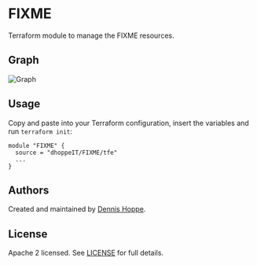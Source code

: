 # FIXME

Terraform module to manage the FIXME resources.

## Graph

![Graph](https://github.com/dhoppeIT/FIXME/blob/main/rover.png)

## Usage

Copy and paste into your Terraform configuration, insert the variables and run ```terraform init```:

```hcl
module "FIXME" {
  source = "dhoppeIT/FIXME/tfe"
  ...
}
```

<!--- BEGIN_TF_DOCS --->
<!--- END_TF_DOCS --->

## Authors

Created and maintained by [Dennis Hoppe](https://github.com/dhoppeIT/).

## License

Apache 2 licensed. See [LICENSE](https://github.com/dhoppeIT/FIXME/blob/main/LICENSE) for full details.
